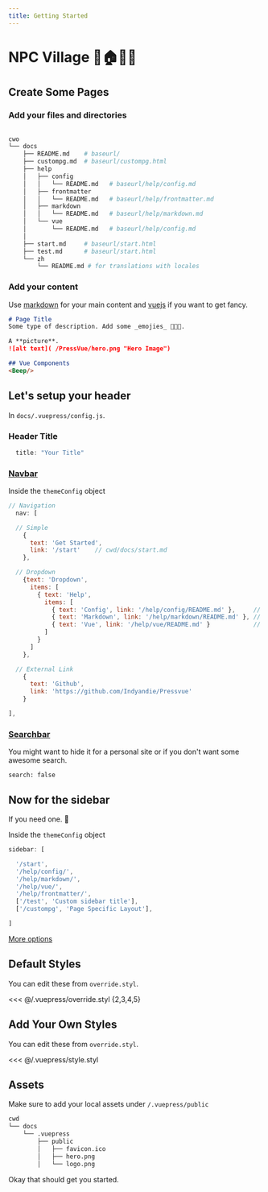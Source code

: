 ```yaml
---
title: Getting Started
---
```


# NPC Village 🍄🏠👴🏾

## Create Some Pages

### Add your files and directories

``` bash

cwo
└── docs
    ├── README.md    # baseurl/
    ├── custompg.md  # baseurl/custompg.html
    ├── help
    │   ├── config
    │   │   └── README.md   # baseurl/help/config.md
    │   ├── frontmatter
    │   │   └── README.md   # baseurl/help/frontmatter.md
    │   ├── markdown
    │   │   └── README.md   # baseurl/help/markdown.md
    │   └── vue
    │       └── README.md   # baseurl/help/config.md
    │
    ├── start.md     # baseurl/start.html
    ├── test.md      # baseurl/start.html
    └── zh
        └── README.md # for translations with locales

```

### Add your content

Use [markdown](/help/markdown/) for your main content and [vuejs](/help/vue/) if you want to get fancy.

``` md
# Page Title
Some type of description. Add some _emojies_ 🥦🥕🍠.

A **picture**.
![alt text]( /PressVue/hero.png "Hero Image")

## Vue Components
<Beep/>
```



## Let's setup your header
In `docs/.vuepress/config.js`.

### Header Title
``` js
  title: "Your Title"
```

### [Navbar](/help/config/#navigation)

Inside the `themeConfig` object
``` js
// Navigation
  nav: [

  // Simple
    {
      text: 'Get Started',
      link: '/start'    // cwd/docs/start.md
    },

  // Dropdown
    {text: 'Dropdown',
      items: [
        { text: 'Help',
          items: [
            { text: 'Config', link: '/help/config/README.md' },     // cwd/docs/help/config/README.md
            { text: 'Markdown', link: '/help/markdown/README.md' }, // cwd/docs/help/markdown/README.md
            { text: 'Vue', link: '/help/vue/README.md' }            // cwd/docs/help/vue/README.md
          ]
        }
      ]
    },

  // External Link
    {
      text: 'Github',
      link: 'https://github.com/Indyandie/Pressvue'
    }

],
```

### [Searchbar](/help/config/#search)
You might want to hide it for a personal site or if you don't want some awesome search.

```
search: false
```


## Now for the sidebar
If you need one. 🤔

Inside the `themeConfig` object

``` js
sidebar: [

  '/start',
  '/help/config/',
  '/help/markdown/',
  '/help/vue/',
  '/help/frontmatter/',
  ['/test', 'Custom sidebar title'],
  ['/custompg', 'Page Specific Layout'],

]
```
[More options](/help/config/#sidebar)


## Default Styles

You can edit these from `override.styl`.

<<< @/.vuepress/override.styl {2,3,4,5}


## Add Your Own Styles

You can edit these from `override.styl`.

<<< @/.vuepress/style.styl

## Assets
Make sure to add your local assets under `/.vuepress/public`

``` bash {4}
cwd
└── docs
    └── .vuepress
        ├── public
        │   ├── favicon.ico
        │   ├── hero.png
        │   └── logo.png
```

Okay that should get you started.
